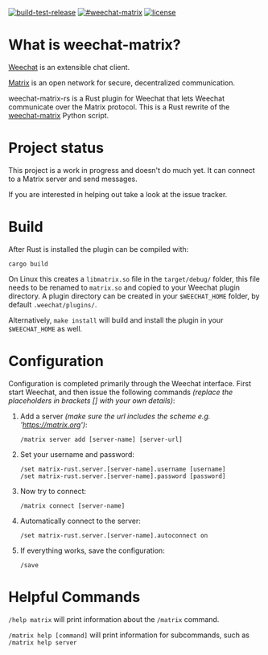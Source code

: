 [![build-test-release](https://github.com/poljar/weechat-matrix-rs/actions/workflows/release.yml/badge.svg?event=push)](https://github.com/poljar/weechat-matrix-rs/actions/workflows/release.yml)
[![#weechat-matrix](https://img.shields.io/badge/matrix-%23weechat--matrix:termina.org.uk-blue.svg?style=flat-square)](https://matrix.to/#/!twcBhHVdZlQWuuxBhN:termina.org.uk?via=termina.org.uk&via=matrix.org)
[![license](https://img.shields.io/badge/license-ISC-blue.svg?style=flat-square)](https://github.com/poljar/weechat-matrix-rs/blob/master/LICENSE)

# What is weechat-matrix?

[Weechat](https://weechat.org/) is an extensible chat client.

[Matrix](https://matrix.org/blog/home) is an open network for secure,
decentralized communication.

weechat-matrix-rs is a Rust plugin for Weechat that lets Weechat communicate
over the Matrix protocol. This is a Rust rewrite of the
[weechat-matrix](https://github.com/poljar/weechat-matrix) Python script.

# Project status

This project is a work in progress and doesn't do much yet. It can connect
to a Matrix server and send messages.

If you are interested in helping out take a look at the issue tracker.

# Build

After Rust is installed the plugin can be compiled with:

    cargo build

On Linux this creates a `libmatrix.so` file in the `target/debug/` folder, this
file needs to be renamed to `matrix.so` and copied to your Weechat plugin
directory. A plugin directory can be created in your `$WEECHAT_HOME` folder, by
default `.weechat/plugins/`.

Alternatively, `make install` will build and install the plugin in your
`$WEECHAT_HOME` as well.

# Configuration

Configuration is completed primarily through the Weechat interface. First start Weechat, and then issue the following commands _(replace the placeholders in brackets [] with your own details)_:

1. Add a server _(make sure the url includes the scheme e.g. 'https://matrix.org')_:

       /matrix server add [server-name] [server-url]

2. Set your username and password:

       /set matrix-rust.server.[server-name].username [username]
       /set matrix-rust.server.[server-name].password [password]

3. Now try to connect:

       /matrix connect [server-name]

4. Automatically connect to the server:

       /set matrix-rust.server.[server-name].autoconnect on

5. If everything works, save the configuration:

       /save


# Helpful Commands

`/help matrix` will print information about the `/matrix` command.

`/matrix help [command]` will print information for subcommands, such as `/matrix help server`
